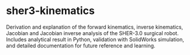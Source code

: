 # sher3-kinematics
Derivation and explanation of the forward kinematics, inverse kinematics, Jacobian and Jacobian inverse analysis of the SHER-3.0 surgical robot. Includes analytical result in Python, validation with SolidWorks simulation, and detailed documentation for future reference and learning.
